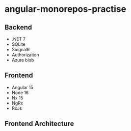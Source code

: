 # angular-monorepos-practise

## Backend

- .NET 7
- SQLite
- SingnalR
- Authorization
- Azure blob

## Frontend

- Angular 15
- Node 16
- Nx 15
- NgRx
- RxJs

## Frontend Architecture

